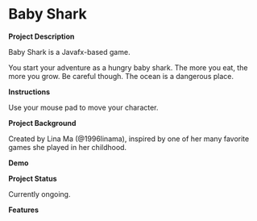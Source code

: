 # Baby Shark

<p><b>Project Description</b><p>
Baby Shark is a Javafx-based game.
  
<p>You start your adventure as a hungry baby shark. The more you eat, the more you grow. Be careful though.
The ocean is a dangerous place.
<p>
<b> Instructions </b> <p>
Use your mouse pad to move your character. 
<p>
<b> Project Background</b><p>
Created by Lina Ma (@1996linama), inspired by one of her many favorite games she played in her childhood.
  
<b> Demo </b> <p>

<b> Project Status </b> <p>
Currently ongoing.<p>

<b> Features </b>
